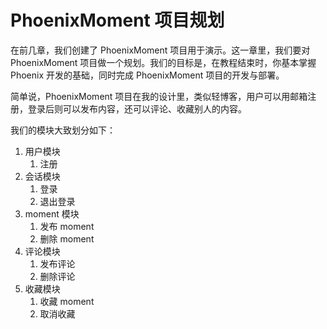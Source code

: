 # PhoenixMoment 项目规划

在前几章，我们创建了 PhoenixMoment 项目用于演示。这一章里，我们要对 PhoenixMoment 项目做一个规划。我们的目标是，在教程结束时，你基本掌握 Phoenix 开发的基础，同时完成 PhoenixMoment 项目的开发与部署。

简单说，PhoenixMoment 项目在我的设计里，类似轻博客，用户可以用邮箱注册，登录后则可以发布内容，还可以评论、收藏别人的内容。

我们的模块大致划分如下：

1. 用户模块
    1. 注册
2. 会话模块
    1. 登录
    2. 退出登录
3. moment 模块
    1. 发布 moment
    2. 删除 moment
4. 评论模块
    1. 发布评论
    2. 删除评论
5. 收藏模块
    1. 收藏 moment
    2. 取消收藏
